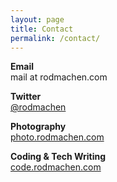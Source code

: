 ```yaml
---
layout: page
title: Contact
permalink: /contact/
---
```

<style>
	.post	p {
		text-align: center;
		font-size: 1.75em;
	}
</style>

**Email** <br>
mail at rodmachen.com

**Twitter** <br>
<a href="https://twitter.com/rodmachen" target="blank">@rodmachen</a>

**Photography** <br>
<a href="http://photo.rodmachen.com" target="blank">photo.rodmachen.com</a>

**Coding & Tech Writing** <br>
<a href="http://code.rodmachen.com" target="blank">code.rodmachen.com</a>

